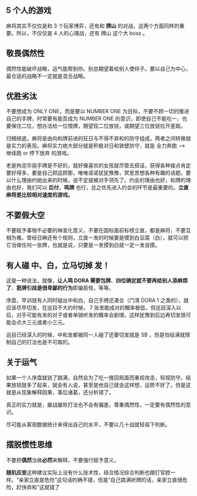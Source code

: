 ## 5 个人的游戏

麻将其实不仅仅是和 3 个玩家博弈，还有和 **牌山** 的对战，这两个方面同样的重要。所以，不仅仅是 4 人的心理战，还有 牌山 这个大 boss 。

## 敬畏偶然性

偶然性能破坏战略，运气能帮到你。别总期望着给别人使绊子。要以自己为中心，最合适的战略不一定就是混合战略。

## 优胜劣汰

不要想成为 ONLY ONE，而是要以 NUMBER ONE 为目标，不要不顾一切的推进自己的手牌，时常要有能否成为 NUMBER ONE 的意识，即使自己不能吃一，也要保住二位，想办法给一位喂牌，期望现二位放铳，或期望三位放铳拉开差距。

归根结底，麻将是由向和牌前进的狂日与不得不弃和的防守组成，两者之间转换就是实力的表现。麻将实力绝大部分就是积极对日和铁壁防守，就是 全力奔跑 ——> 继续跑 or 停下放弃 的游戏。

老是拘泥华丽手牌是不好的，就好像喜欢的女孩就尽管去搭话，获得各种接点肯定要好得多，要是自己顾这顾那，唯唯诺诺犹犹豫豫，冥思苦想各种有趣的话题，要以什么理由约她出来的时候，说不定就被对手领先了。约会的理由也好，和牌的理由也好，我们可以 **后付**，**鸣牌** 也行，总之优先进入约会的环节是最重要的。**立直麻将是比较相对速度的游戏。**

## 不要假大空

不要赋予事物不必要的神圣化意义，不要在国标面前标榜立直，都是麻将，不要互相为难。曾经日麻还有个规则，立直一发的时候要是摸到白豆腐（白），就可以把它当做任何一张牌，也就是说，只要是一发摸到白就一定一发自摸。

## 有人碰 中、白，立马切掉 发！

这是一种说法，就像，**让人鸣 DORA 需要包牌**、**四位确定就不要再给别人添麻烦了**、**筋牌引挂是很卑鄙的行为**即骗筋怪，等等。

序盘，早训就有人同时碰出中和白，自己手牌还凑合（门清 DORA 1 之类的），就应该尽早切发，在巡目不大的时候， 7 张发能成对的概率极低，但巡目深入以后，对手可能有发的对子或者单骑听发的概率会剧增。这样犹豫到后边再切发很可能会点大三元或者小三元。

巡目已经深入的时候，中和发都被同一人碰了还要切发就是 SB ，但是怕役满就限制自己的打法也是不可取的。

## 关于运气

如果一个人序盘就铳了跳满，自然会为了吃一挽回局面而重视攻击，轻视防守。结果放铳就多了起来，就会有人说，甚至是他自己就会这样想，运势不好了。但是这就是从现象解释因果，事后诸葛，还分析错了。

真正的实力就是，屡战屡败打法也不会有偏差。尊重偶然性，一定要有偶然性的意识。

尽可能从客观数据统计来得出自己的水平，不要以几十战就轻易下判断。


## 摆脱惯性思维

不要把**偶然**当做**必然**来解释，不要强行赋予意义。

**随机应变**这种建议实际上没有什么技术性，结合情况综合判断也跟打官腔一样。“亲家立直是危险”这句话的确不错，但是“自己跳满听牌的话，亲家立直很危险，赶快弃和”这就错了